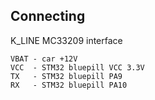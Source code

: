 ## Connecting

K_LINE MC33209 interface

```
VBAT - car +12V
VCC  - STM32 bluepill VCC 3.3V
TX   - STM32 bluepill PA9
RX   - STM32 bluepill PA10
```

